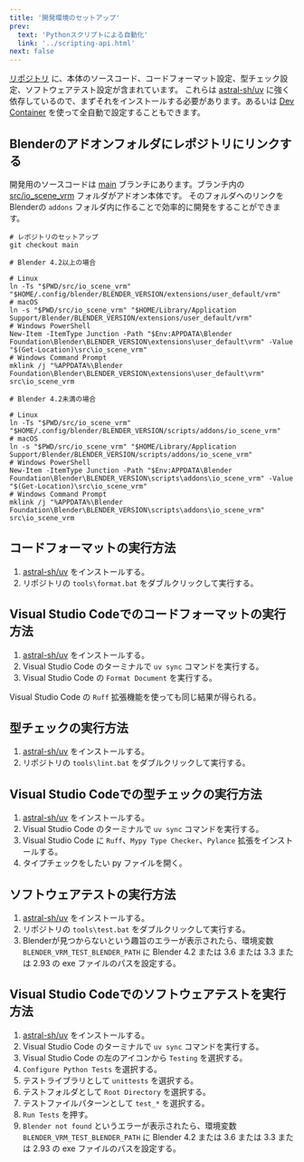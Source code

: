```yaml
---
title: '開発環境のセットアップ'
prev:
  text: 'Pythonスクリプトによる自動化'
  link: '../scripting-api.html'
next: false
---
```


[リポジトリ](https://github.com/saturday06/VRM-Addon-for-Blender/tree/main)
に、本体のソースコード、コードフォーマット設定、型チェック設定、ソフトウェアテスト設定が含まれています。
これらは [astral-sh/uv](https://docs.astral.sh/uv/)
に強く依存しているので、まずそれをインストールする必要があります。あるいは
[Dev Container](https://containers.dev/)
を使って全自動で設定することもできます。

## Blenderのアドオンフォルダにレポジトリにリンクする

開発用のソースコードは
[main](https://github.com/saturday06/VRM-Addon-for-Blender/tree/main)
ブランチにあります。ブランチ内の
[src/io_scene_vrm](https://github.com/saturday06/VRM-Addon-for-Blender/tree/main/src/io_scene_vrm)
フォルダがアドオン本体です。 そのフォルダへのリンクをBlenderの `addons`
フォルダ内に作ることで効率的に開発をすることができます。

```text
# レポジトリのセットアップ
git checkout main

# Blender 4.2以上の場合

# Linux
ln -Ts "$PWD/src/io_scene_vrm" "$HOME/.config/blender/BLENDER_VERSION/extensions/user_default/vrm"
# macOS
ln -s "$PWD/src/io_scene_vrm" "$HOME/Library/Application Support/Blender/BLENDER_VERSION/extensions/user_default/vrm"
# Windows PowerShell
New-Item -ItemType Junction -Path "$Env:APPDATA\Blender Foundation\Blender\BLENDER_VERSION\extensions\user_default\vrm" -Value "$(Get-Location)\src\io_scene_vrm"
# Windows Command Prompt
mklink /j "%APPDATA%\Blender Foundation\Blender\BLENDER_VERSION\extensions\user_default\vrm" src\io_scene_vrm

# Blender 4.2未満の場合

# Linux
ln -Ts "$PWD/src/io_scene_vrm" "$HOME/.config/blender/BLENDER_VERSION/scripts/addons/io_scene_vrm"
# macOS
ln -s "$PWD/src/io_scene_vrm" "$HOME/Library/Application Support/Blender/BLENDER_VERSION/scripts/addons/io_scene_vrm"
# Windows PowerShell
New-Item -ItemType Junction -Path "$Env:APPDATA\Blender Foundation\Blender\BLENDER_VERSION\scripts\addons\io_scene_vrm" -Value "$(Get-Location)\src\io_scene_vrm"
# Windows Command Prompt
mklink /j "%APPDATA%\Blender Foundation\Blender\BLENDER_VERSION\scripts\addons\io_scene_vrm" src\io_scene_vrm
```

## コードフォーマットの実行方法

1. [astral-sh/uv](https://docs.astral.sh/uv/) をインストールする。
2. リポジトリの `tools\format.bat` をダブルクリックして実行する。

## Visual Studio Codeでのコードフォーマットの実行方法

1. [astral-sh/uv](https://docs.astral.sh/uv/) をインストールする。
2. Visual Studio Code のターミナルで `uv sync` コマンドを実行する。
3. Visual Studio Code の `Format Document` を実行する。

Visual Studio Code の `Ruff` 拡張機能を使っても同じ結果が得られる。

## 型チェックの実行方法

1. [astral-sh/uv](https://docs.astral.sh/uv/) をインストールする。
2. リポジトリの `tools\lint.bat` をダブルクリックして実行する。

## Visual Studio Codeでの型チェックの実行方法

1. [astral-sh/uv](https://docs.astral.sh/uv/) をインストールする。
2. Visual Studio Code のターミナルで `uv sync` コマンドを実行する。
3. Visual Studio Code に `Ruff`、`Mypy Type Checker`、`Pylance`
   拡張をインストールする。
4. タイプチェックをしたい py ファイルを開く。

## ソフトウェアテストの実行方法

1. [astral-sh/uv](https://docs.astral.sh/uv/) をインストールする。
2. リポジトリの `tools\test.bat` をダブルクリックして実行する。
3. Blenderが見つからないという趣旨のエラーが表示されたら、環境変数
   `BLENDER_VRM_TEST_BLENDER_PATH` に Blender 4.2 または 3.6 または 3.3 または
   2.93 の exe ファイルのパスを設定する。

## Visual Studio Codeでのソフトウェアテストを実行方法

1. [astral-sh/uv](https://docs.astral.sh/uv/) をインストールする。
2. Visual Studio Code のターミナルで `uv sync` コマンドを実行する。
3. Visual Studio Code の左のアイコンから `Testing` を選択する。
4. `Configure Python Tests` を選択する。
5. テストライブラリとして `unittests` を選択する。
6. テストフォルダとして `Root Directory` を選択する。
7. テストファイルパターンとして `test_*` を選択する。
8. `Run Tests` を押す。
9. `Blender not found` というエラーが表示されたら、環境変数
   `BLENDER_VRM_TEST_BLENDER_PATH` に Blender 4.2 または 3.6 または 3.3 または
   2.93 の exe ファイルのパスを設定する。
